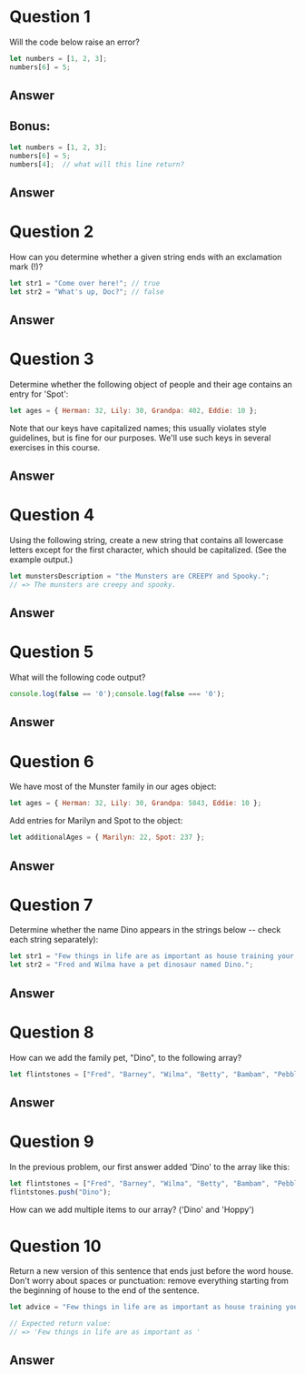 # Question 1

Will the code below raise an error?

```javascript
let numbers = [1, 2, 3];
numbers[6] = 5;
```

## Answer


## Bonus:

```javascript
let numbers = [1, 2, 3];
numbers[6] = 5;
numbers[4];  // what will this line return?
```
## Answer


# Question 2

How can you determine whether a given string ends with an exclamation mark (!)?

```javascript
let str1 = "Come over here!"; // true
let str2 = "What's up, Doc?"; // false
```
## Answer


# Question 3

Determine whether the following object of people and their age contains an entry for 'Spot':

```javascript
let ages = { Herman: 32, Lily: 30, Grandpa: 402, Eddie: 10 };
```
Note that our keys have capitalized names; this usually violates style guidelines, but is fine for our purposes. We'll use such keys in several exercises in this course.

## Answer


# Question 4

Using the following string, create a new string that contains all lowercase letters except for the first character, which should be capitalized. (See the example output.)

```javascript
let munstersDescription = "the Munsters are CREEPY and Spooky.";
// => The munsters are creepy and spooky.
```
## Answer


# Question 5

What will the following code output?

```javascript
console.log(false == '0');console.log(false === '0');
```
## Answer


# Question 6

We have most of the Munster family in our ages object:

```javascript
let ages = { Herman: 32, Lily: 30, Grandpa: 5843, Eddie: 10 };
```

Add entries for Marilyn and Spot to the object:


```javascript
let additionalAges = { Marilyn: 22, Spot: 237 };
```
## Answer


# Question 7

Determine whether the name Dino appears in the strings below -- check each string separately):

```javascript
let str1 = "Few things in life are as important as house training your pet dinosaur.";
let str2 = "Fred and Wilma have a pet dinosaur named Dino.";
```
## Answer


# Question 8

How can we add the family pet, "Dino", to the following array?


```javascript
let flintstones = ["Fred", "Barney", "Wilma", "Betty", "Bambam", "Pebbles"];
```

## Answer


# Question 9

In the previous problem, our first answer added 'Dino' to the array like this:

```javascript
let flintstones = ["Fred", "Barney", "Wilma", "Betty", "Bambam", "Pebbles"];
flintstones.push("Dino");
```

How can we add multiple items to our array? ('Dino' and 'Hoppy')


# Question 10

Return a new version of this sentence that ends just before the word house. Don't worry about spaces or punctuation: remove everything starting from the beginning of house to the end of the sentence.

```javascript
let advice = "Few things in life are as important as house training your pet dinosaur.";

// Expected return value:
// => 'Few things in life are as important as '
```
## Answer

